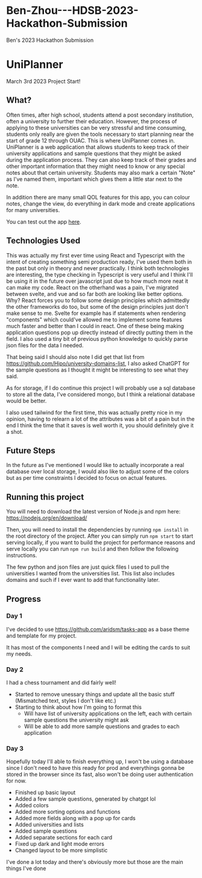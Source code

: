 # Ben-Zhou---HDSB-2023-Hackathon-Submission

Ben's 2023 Hackathon Submission

# UniPlanner 

March 3rd 2023 Project Start!

## What?

Often times, after high school, students attend a post secondary institution, often a university to further their education. However, the process of applying to these universities can be very stressful and time consuming, students only really are given the tools necessary to start planning near the start of grade 12 through OUAC. This is where UniPlanner comes in. UniPlanner is a web application that allows students to keep track of their university applications and sample questions that they might be asked during the application process. They can also keep track of their grades and other important information that they might need to know or any special notes about that certain university. Students may also mark a certain "Note" as I've named them, important which gives them a little star next to the note.

In addition there are many small QOL features for this app, you can colour notes, change the view, do everything in dark mode and create applications for many universities.

You can test out the app [here](https://ben-hdsbhacks.netlify.app/).

## Technologies Used

This was actually my first ever time using React and Typescript with the intent of creating something semi production ready, I've used them both in the past but only in theory and never practically. I think both technologies are interesting, the type checking in Typescript is very useful and I think I'll be using it in the future over javascript just due to how much more neat it can make my code. React on the otherhand was a pain, I've migrated between svelte, and vue and so far both are looking like better options. Why? React forces you to follow some design principles which admittedly the other frameworks do too, but some of the design principles just don't make sense to me. Svelte for example has if statements when rendering "components" which could've allowed me to implement some features much faster and better than I could in react. One of these being making application questions pop up directly instead of directly putting them in the field. I also used a tiny bit of previous python knowledge to quickly parse json files for the data I needed.

That being said I should also note I did get that list from https://github.com/Hipo/university-domains-list, I also asked ChatGPT for the sample questions as I thought it might be interesting to see what they said.

As for storage, if I do continue this project I will probably use a sql database to store all the data, I've considered mongo, but I think a relational database would be better.

I also used tailwind for the first time, this was actually pretty nice in my opinion, having to relearn a lot of the attributes was a bit of a pain but in the end I think the time that it saves is well worth it, you should definitely give it a shot.

## Future Steps

In the future as I've mentioned I would like to actually incorporate a real database over local storage, I would also like to adjust some of the colors but as per time constraints I decided to focus on actual features.

## Running this project

You will need to download the latest version of Node.js and npm here: https://nodejs.org/en/download/

Then, you will need to install the dependencies by running `npm install` in the root directory of the project.
After you can simply run `npm start` to start serving locally, if you want to build the project for performance reasons and serve locally you can run `npm run build` and then follow the following instructions.

The few python and json files are just quick files I used to pull the universities I wanted from the universities list. This list also includes domains and such if I ever want to add that functionality later.

## Progress

### Day 1

I've decided to use https://github.com/aridsm/tasks-app as a base theme and template for my project.

It has most of the components I need and I will be editing the cards to suit my needs.

### Day 2

I had a chess tournament and did fairly well!

- Started to remove unessary things and update all the basic stuff (Mismatched text, styles I don't like etc.)
- Starting to think about how I'm going to format this
    - Will have list of university applications on the left, each with certain sample questions the university might ask
    - Will be able to add more sample questions and grades to each application

### Day 3

Hopefully today I'll able to finish everything up, I won't be using a database since I don't need to have this ready for prod and everythings gonna be stored in the browser since its fast, also won't be doing user authentication for now.

- Finished up basic layout
- Added a few sample questions, generated by chatgpt lol
- Added colors
- Added more sorting options and functions
- Added more fields along with a pop up for cards
- Added universities and lists
- Added sample questions
- Added separate sections for each card
- Fixed up dark and light mode errors
- Changed layout to be more simplistic

I've done a lot today and there's obviously more but those are the main things I've done